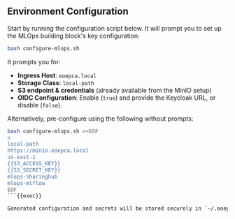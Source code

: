 
## Environment Configuration

Start by running the configuration script below. It will prompt you to set up the MLOps building block's key configuration:

```bash
bash configure-mlops.sh
```

It prompts you for:

- **Ingress Host**: `eoepca.local`
- **Storage Class**: `local-path`
- **S3 endpoint & credentials** (already available from the MinIO setup)
- **OIDC Configuration**: Enable (`true`) and provide the Keycloak URL, or disable (`false`).
    

Alternatively, pre-configure using the following without prompts:

```bash
bash configure-mlops.sh <<EOF
n
local-path
https://minio.eoepca.local
us-east-1
{{S3_ACCESS_KEY}}
{{S3_SECRET_KEY}}
mlops-sharinghub
mlops-mlflow
EOF
```{{exec}}

Generated configuration and secrets will be stored securely in `~/.eoepca/state`.
